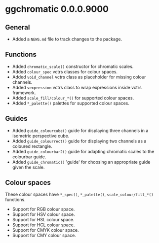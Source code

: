 # ggchromatic 0.0.0.9000

## General

* Added a `NEWS.md` file to track changes to the package.

## Functions

* Added `chromatic_scale()` constructor for chromatic scales.
* Added `colour_spec` vctrs classes for colour spaces.
* Added `void_channel` vctrs class as placeholder for missing colour channels.
* Added `vexpression` vctrs class to wrap expressions inside vctrs framework.
* Added `scale_fill/colour_*()` for supported colour spaces.
* Added `*_palette()` palettes for supported colour spaces.

## Guides

* Added `guide_colourcube()` guide for displaying three channels in a isometric
  perspective cube.
* Added `guide_colourrect()` guide for displaying two channels as a coloured 
  rectangle.
* Added `guide_colourbar2()` guide for adapting chromatic scales to the 
  colourbar guide.
* Added `guide_chromatic()` 'guide' for choosing an appropriate guide given the
  scale.

## Colour spaces

These colour spaces have `*_spec()`, `*_palette()`, `scale_colour/fill_*()` 
functions.

* Support for RGB colour space.
* Support for HSV colour space.
* Support for HSL colour space.
* Support for HCL colour space.
* Support for CMYK colour space.
* Support for CMY colour space.
